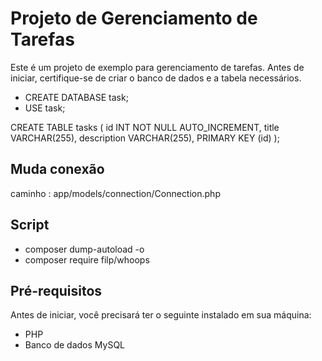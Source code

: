 
# Projeto de Gerenciamento de Tarefas

Este é um projeto de exemplo para gerenciamento de tarefas. Antes de iniciar, certifique-se de criar o banco de dados e a tabela necessários.

- CREATE DATABASE task;
- USE task;

CREATE TABLE tasks (
  id INT NOT NULL AUTO_INCREMENT,
  title VARCHAR(255),
  description VARCHAR(255),
  PRIMARY KEY (id)
);

## Muda conexão
caminho : app/models/connection/Connection.php

## Script
- composer dump-autoload -o
- composer require filp/whoops
## Pré-requisitos

Antes de iniciar, você precisará ter o seguinte instalado em sua máquina:

- PHP
- Banco de dados MySQL

